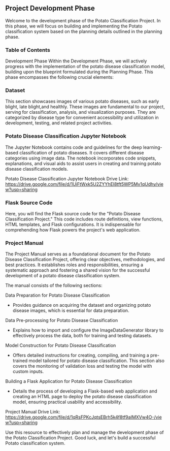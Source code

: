 ## Project Development Phase

Welcome to the development phase of the Potato Classification Project. In this phase, we will focus on building and implementing the Potato classification system based on the planning details outlined in the planning phase.

### Table of Contents

Development Phase
Within the Development Phase, we will actively progress with the implementation of the potato disease classification model, building upon the blueprint formulated during the Planning Phase. This phase encompasses the following crucial elements:

### Dataset
This section showcases images of various potato diseases, such as early blight, late blight,and healthly. These images are fundamental to our project, serving for classification, analysis, and visualization purposes. They are categorized by disease type for convenient accessibility and utilization in development, testing, and related project activities.

### Potato Disease Classification Jupyter Notebook
The Jupyter Notebook contains code and guidelines for the deep learning-based classification of potato diseases. It covers different disease categories using image data. The notebook incorporates code snippets, explanations, and visual aids to assist users in creating and training potato disease classification models.

Potato Disease Classification Jupyter Notebook Drive Link: https://drive.google.com/file/d/1UiFtWxk5U2ZYYhEl8tft5WP5Mv1qUdhy/view?usp=sharing

### Flask Source Code
Here, you will find the Flask source code for the "Potato Disease Classification Project." This code includes route definitions, view functions, HTML templates, and Flask configurations. It is indispensable for comprehending how Flask powers the project's web application.


### Project Manual

The Project Manual serves as a foundational document for the Potato Disease Classification Project, offering clear objectives, methodologies, and best practices. It establishes roles and responsibilities, ensuring a systematic approach and fostering a shared vision for the successful development of a potato disease classification system.

The manual consists of the following sections:

Data Preparation for Potato Disease Classification
- Provides guidance on acquiring the dataset and organizing potato disease images, which is essential for data preparation.
 
Data Pre-processing for Potato Disease Classification

- Explains how to import and configure the ImageDataGenerator library to effectively process the data, both for training and testing datasets.

Model Construction for Potato Disease Classification

- Offers detailed instructions for creating, compiling, and training a pre-trained model tailored for potato disease classification. This section also covers the monitoring of validation loss and testing the model with custom inputs.

Building a Flask Application for Potato Disease Classification

- Details the process of developing a Flask-based web application and creating an HTML page to deploy the potato disease classification model, ensuring practical usability and accessibility.

Project Manual Drive Link: https://drive.google.com/file/d/1qRsFPKcJqtsEBrh5k4f8tf9aIMXVw4O-/view?usp=sharing

Use this resource to effectively plan and manage the development phase of the Potato Classification Project. Good luck, and let's build a successful Potato classification system.

